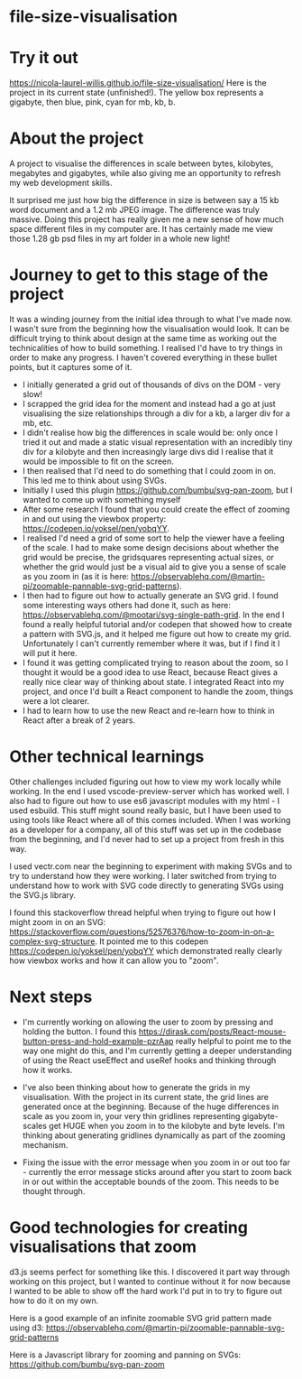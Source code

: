 # file-size-visualisation

# Try it out

https://nicola-laurel-willis.github.io/file-size-visualisation/ Here is the project in its current state (unfinished!). The yellow box represents a gigabyte, then blue, pink, cyan for mb, kb, b. 

# About the project

A project to visualise the differences in scale between bytes, kilobytes, megabytes and gigabytes, while also giving me an opportunity to refresh my web development skills.

It surprised me just how big the difference in size is between say a 15 kb word document and a 1.2 mb JPEG image. The difference was truly massive. Doing this project has really given me a new sense of how much space different files in my computer are. It has certainly made me view those 1.28 gb psd files in my art folder in a whole new light!

# Journey to get to this stage of the project

It was a winding journey from the initial idea through to what I've made now. I wasn't sure from the beginning how the visualisation would look. It can be difficult trying to think about design at the same time as working out the technicalities of how to build something. I realised I'd have to try things in order to make any progress. I haven't covered everything in these bullet points, but it captures some of it.

- I initially generated a grid out of thousands of divs on the DOM - very slow!
- I scrapped the grid idea for the moment and instead had a go at just visualising the size relationships through a div for a kb, a larger div for a mb, etc.
- I didn't realise how big the differences in scale would be: only once I tried it out and made a static visual representation with an incredibly tiny div for a kilobyte and then increasingly large divs did I realise that it would be impossible to fit on the screen.
- I then realised that I'd need to do something that I could zoom in on. This led me to think about using SVGs.
- Initially I used this plugin https://github.com/bumbu/svg-pan-zoom, but I wanted to come up with something myself
- After some research I found that you could create the effect of zooming in and out using the viewbox property: https://codepen.io/yoksel/pen/yobqYY.
- I realised I'd need a grid of some sort to help the viewer have a feeling of the scale. I had to make some design decisions about whether the grid would be precise, the gridsquares representing actual sizes, or whether the grid would just be a visual aid to give you a sense of scale as you zoom in (as it is here: https://observablehq.com/@martin-pi/zoomable-pannable-svg-grid-patterns).
- I then had to figure out how to actually generate an SVG grid. I found some interesting ways others had done it, such as here: https://observablehq.com/@mootari/svg-single-path-grid. In the end I found a really helpful tutorial and/or codepen that showed how to create a pattern with SVG.js, and it helped me figure out how to create my grid. Unfortunately I can't currently remember where it was, but if I find it I will put it here.
- I found it was getting complicated trying to reason about the zoom, so I thought it would be a good idea to use React, because React gives a really nice clear way of thinking about state. I integrated React into my project, and once I'd built a React component to handle the zoom, things were a lot clearer.
- I had to learn how to use the new React and re-learn how to think in React after a break of 2 years. 

# Other technical learnings

Other challenges included figuring out how to view my work locally while working. In the end I used vscode-preview-server which has worked well. I also had to figure out how to use es6 javascript modules with my html - I used esbuild. This stuff might sound really basic, but I have been used to using tools like React where all of this comes included. When I was working as a developer for a company, all of this stuff was set up in the codebase from the beginning, and I'd never had to set up a project from fresh in this way.

I used vectr.com near the beginning to experiment with making SVGs and to try to understand how they were working. I later switched from trying to understand how to work with SVG code directly to generating SVGs using the SVG.js library.

I found this stackoverflow thread helpful when trying to figure out how I might zoom in on an SVG: https://stackoverflow.com/questions/52576376/how-to-zoom-in-on-a-complex-svg-structure. It pointed me to this codepen https://codepen.io/yoksel/pen/yobqYY which demonstrated really clearly how viewbox works and how it can allow you to "zoom".

# Next steps

- I'm currently working on allowing the user to zoom by pressing and holding the button. I found this https://dirask.com/posts/React-mouse-button-press-and-hold-example-pzrAap really helpful to point me to the way one might do this, and I'm currently getting a deeper understanding of using the React useEffect and useRef hooks and thinking through how it works.

- I've also been thinking about how to generate the grids in my visualisation. With the project in its current state, the grid lines are generated once at the beginning. Because of the huge differences in scale as you zoom in, your very thin gridlines representing gigabyte-scales get HUGE when you zoom in to the kilobyte and byte levels. I'm thinking about generating gridlines dynamically as part of the zooming mechanism.

- Fixing the issue with the error message when you zoom in or out too far - currently the error message sticks around after you start to zoom back in or out within the acceptable bounds of the zoom. This needs to be thought through.

# Good technologies for creating visualisations that zoom

d3.js seems perfect for something like this. I discovered it part way through working on this project, but I wanted to continue without it for now because I wanted to be able to show off the hard work I'd put in to try to figure out how to do it on my own.

Here is a good example of an infinite zoomable SVG grid pattern made using d3: https://observablehq.com/@martin-pi/zoomable-pannable-svg-grid-patterns

Here is a Javascript library for zooming and panning on SVGs: https://github.com/bumbu/svg-pan-zoom 


